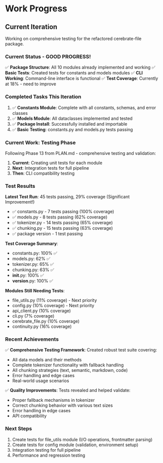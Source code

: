 # Work Progress

## Current Iteration

Working on comprehensive testing for the refactored cerebrate-file package.

### Current Status - GOOD PROGRESS!

✅ **Package Structure**: All 10 modules already implemented and working
✅ **Basic Tests**: Created tests for constants and models modules
✅ **CLI Working**: Command-line interface is functional
✅ **Test Coverage**: Currently at 18% - need to improve

### Completed Tasks This Iteration

1. ✅ **Constants Module**: Complete with all constants, schemas, and error classes
2. ✅ **Models Module**: All dataclasses implemented and tested
3. ✅ **Package Install**: Successfully installed and importable
4. ✅ **Basic Testing**: constants.py and models.py tests passing

### Current Work: Testing Phase

Following Phase 13 from PLAN.md - comprehensive testing and validation:

1. **Current**: Creating unit tests for each module
2. **Next**: Integration tests for full pipeline
3. **Then**: CLI compatibility testing

### Test Results

**Latest Test Run**: 45 tests passing, 29% coverage (Significant Improvement!)
- ✅ constants.py - 7 tests passing (100% coverage)
- ✅ models.py - 8 tests passing (62% coverage)
- ✅ tokenizer.py - 14 tests passing (65% coverage)
- ✅ chunking.py - 15 tests passing (63% coverage)
- ✅ package version - 1 test passing

**Test Coverage Summary**:
- constants.py: 100% ✅
- models.py: 62% ✅
- tokenizer.py: 65% ✅
- chunking.py: 63% ✅
- __init__.py: 100% ✅
- __version__.py: 100% ✅

**Modules Still Needing Tests**:
- file_utils.py (11% coverage) - Next priority
- config.py (10% coverage) - Next priority
- api_client.py (10% coverage)
- cli.py (7% coverage)
- cerebrate_file.py (10% coverage)
- continuity.py (16% coverage)

### Recent Achievements

✅ **Comprehensive Testing Framework**: Created robust test suite covering:
- All data models and their methods
- Complete tokenizer functionality with fallback handling
- All chunking strategies (text, semantic, markdown, code)
- Error handling and edge cases
- Real-world usage scenarios

✅ **Quality Improvements**: Tests revealed and helped validate:
- Proper fallback mechanisms in tokenizer
- Correct chunking behavior with various text sizes
- Error handling in edge cases
- API compatibility

### Next Steps

1. Create tests for file_utils module (I/O operations, frontmatter parsing)
2. Create tests for config module (validation, environment setup)
3. Integration testing for full pipeline
4. Performance and regression testing
